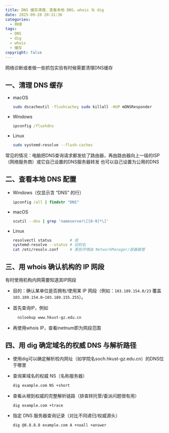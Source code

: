 ```yaml
---
title: DNS 缓存清理、查看本地 DNS、whois 与 dig
date: 2025-09-28 20:31:36
categories:
  - 网络
tags:
  - DNS
  - dig
  - whois
  - 缓存
copyright: false
---
```


网络诊断或者做一些抓包实验有时候需要清理DNS缓存

## 一、清理 DNS 缓存

- macOS
  ```bash
  sudo dscacheutil -flushcache; sudo killall -HUP mDNSResponder
  ```

- Windows
  ```cmd
  ipconfig /flushdns
  ```

- Linux
  ```bash
  sudo systemd-resolve --flush-caches
  ```

 常见的情况：电脑把DNS查询请求都发给了路由器，再由路由器向上一级的ISP（网络服务商）或它自己设置的DNS服务器转发
 也可以自己设置为公用的DNS

## 二、查看本地 DNS 配置

- Windows（仅显示含 “DNS” 的行）
  ```cmd
  ipconfig /all | findstr "DNS"
  ```

- macOS
  ```bash
  scutil --dns | grep 'nameserver\[[0-9]*\]'
  ```

- Linux
  ```bash
  resolvectl status        # 或
  systemd-resolve --status # 旧别名
  cat /etc/resolv.conf     # 某些环境由 NetworkManager/容器接管
  ```

## 三、用 whois 确认机构的 IP 网段

有时使用机构内网需要知道其IP网段

- 目的：确认某单位是否拥有/使用某 IP 网段（例如：`103.189.154.0/23` 覆盖 `103.189.154.0–103.189.155.255`）。

- 首先查询IP，例如
  ```bash
    nslookup www.hkust-gz.edu.cn
    ```
- 再使用whois IP，查看inetnum即为网段范围

## 四、用 dig 确定域名的权威 DNS 与解析路径

- 使用dig可以确定解析校内网址（如学院名soch.hkust-gz.edu.cn）的DNS位于哪里

- 查询某域名的权威 NS（名称服务器）
  ```bash
  dig example.com NS +short
  ```
- 查看从根到权威的完整解析链路（排查转托管/委派问题很有用）
  ```bash
  dig example.com +trace
  ```
- 指定 DNS 服务器查询记录（对比不同递归/权威源头）
  ```bash
  dig @8.8.8.8 example.com A +noall +answer
  ```